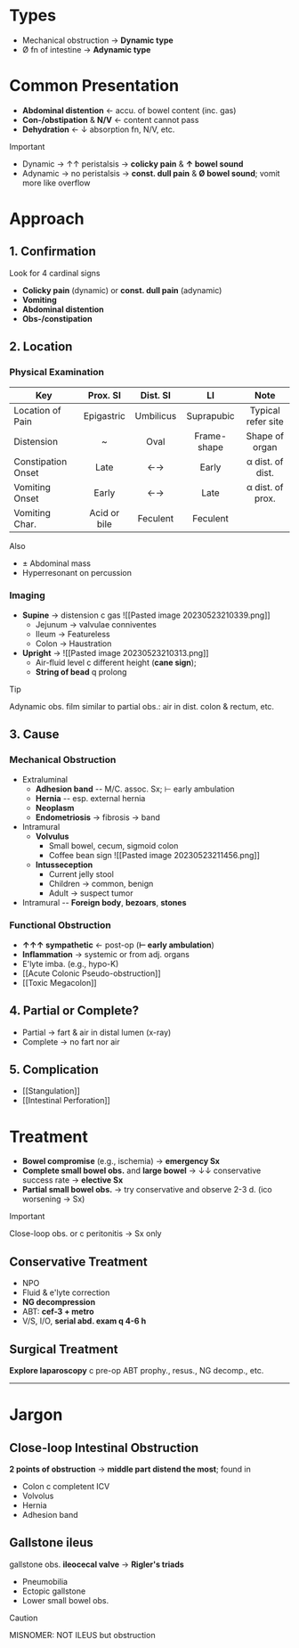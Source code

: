# Types
- Mechanical obstruction → **Dynamic type**
- Ø fn of intestine → **Adynamic type**

# Common Presentation
- **Abdominal distention** ← accu. of bowel content (inc. gas)
- **Con-/obstipation** & **N/V** ← content cannot pass
- **Dehydration** ← ↓ absorption fn, N/V, etc.

> [!important]
> - Dynamic → ↑↑ peristalsis → **colicky pain** & **↑ bowel sound**
> - Adynamic → no peristalsis → **const. dull pain** & **Ø bowel sound**; vomit more like overflow

# Approach
## 1. Confirmation
Look for 4 cardinal signs
- **Colicky pain** (dynamic) or **const. dull pain** (adynamic)
- **Vomiting** 
- **Abdominal distention**
- **Obs-/constipation**

## 2. Location
### Physical Examination

| Key                |   Prox. SI   | Dist. SI  |     LI      |       Note       |
| ------------------ |:------------:|:---------:|:-----------:|:----------------:|
| Location of Pain   |  Epigastric  | Umbilicus | Suprapubic  |        Typical refer site          |
| Distension         |      ~       |   Oval    | Frame-shape |  Shape of organ  |
| Constipation Onset |     Late     |    ←→     |    Early    | α dist. of dist. |
| Vomiting Onset     |    Early     |    ←→     |    Late     | α dist. of prox. |
| Vomiting Char.     | Acid or bile | Feculent   | Feculent   |                  |
Also
- ± Abdominal mass
- Hyperresonant on percussion

### Imaging
- **Supine** → distension c gas ![[Pasted image 20230523210339.png]]
	- Jejunum → valvulae conniventes
	- Ileum → Featureless
	- Colon → Haustration 
- **Upright** → ![[Pasted image 20230523210313.png]]
	- Air-fluid level c different height (**cane sign**); 
	- **String of bead** q prolong

> [!tip]
> Adynamic obs. film similar to partial obs.: air in dist. colon & rectum, etc.

## 3. Cause
### Mechanical Obstruction
- Extraluminal
	- **Adhesion band** -- M/C. assoc. Sx; ⊢ early ambulation
	- **Hernia** -- esp. external hernia
	- **Neoplasm**
	- **Endometriosis** → fibrosis → band
- Intramural
	- **Volvulus**
		- Small bowel, cecum, sigmoid colon
		- Coffee bean sign ![[Pasted image 20230523211456.png]]
	- **Intusseception**
		- Current jelly stool
		- Children → common, benign
		- Adult → suspect tumor
- Intramural -- **Foreign body**, **bezoars**, **stones**

### Functional Obstruction
- **↑↑↑ sympathetic** ← post-op (**⊢ early ambulation**)
- **Inflammation** → systemic or from adj. organs
- E'lyte imba. (e.g., hypo-K)
- [[Acute Colonic Pseudo-obstruction]]
- [[Toxic Megacolon]]

## 4. Partial or Complete?
- Partial → fart & air in distal lumen (x-ray)
- Complete → no fart nor air

## 5. Complication
- [[Stangulation]]
- [[Intestinal Perforation]]

# Treatment
- **Bowel compromise** (e.g., ischemia) → **emergency Sx**
- **Complete small bowel obs.** and **large bowel** → ↓↓ conservative success rate → **elective Sx**
- **Partial small bowel obs.** → try conservative and observe 2-3 d. (ico worsening → Sx)

> [!important]
> Close-loop obs. or c peritonitis → Sx only

## Conservative Treatment
- NPO
- Fluid & e'lyte correction
- **NG decompression**
- ABT: **cef-3 + metro**
- V/S, I/O, **serial abd. exam q 4-6 h**

## Surgical Treatment
**Explore laparoscopy** c pre-op ABT prophy., resus., NG decomp., etc. 

---
# Jargon
## Close-loop Intestinal Obstruction
**2 points of obstruction** → **middle part distend the most**; found in
- Colon c completent ICV
- Volvolus
- Hernia
- Adhesion band

## Gallstone ileus
gallstone obs. **ileocecal valve** → **Rigler's triads**
- Pneumobilia
- Ectopic gallstone
- Lower small bowel obs.

> [!caution]
> MISNOMER: NOT ILEUS but obstruction

